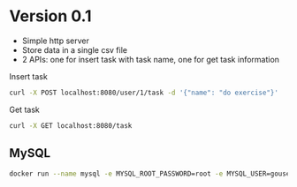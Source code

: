 # Version 0.1

- Simple http server
- Store data in a single csv file
- 2 APIs: one for insert task with task name, one for get task information

Insert task

```sh
curl -X POST localhost:8080/user/1/task -d '{"name": "do exercise"}'
```

Get task

```sh
curl -X GET localhost:8080/task
```

## MySQL

```sh
docker run --name mysql -e MYSQL_ROOT_PASSWORD=root -e MYSQL_USER=gouser -e MYSQL_PASSWORD=gopassword -e MYSQL_DATABASE=godb -p 3306:3306 mysql:latest
```
